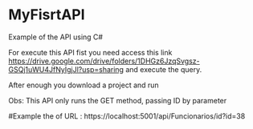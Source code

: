 # MyFisrtAPI
Example of the API using C#

For execute this API fist you need access this link https://drive.google.com/drive/folders/1DHGz6JzqSvgsz-GSQj1uWU4JfNyIgjJl?usp=sharing and execute the query.

After enough you download a project and run

Obs: This API only runs the GET method, passing ID by parameter

#Example the of URL : https://localhost:5001/api/Funcionarios/id?id=38
